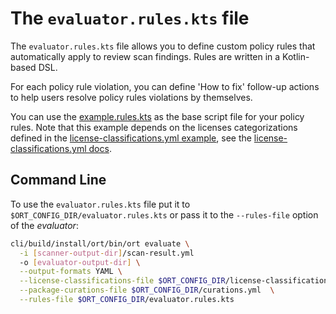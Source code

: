 # The `evaluator.rules.kts` file

The `evaluator.rules.kts` file  allows you to define custom policy rules that automatically apply to review scan
findings. Rules are written in a Kotlin-based DSL.

For each policy rule violation, you can define 'How to fix' follow-up actions to help users resolve policy rules
violations by themselves.

You can use the [example.rules.kts](../examples/evaluator-rules/src/main/resources/example.rules.kts) as the base script
file for your policy rules. Note that this example depends on the licenses categorizations defined in the
[license-classifications.yml example](../examples/license-classifications.yml), see the
[license-classifications.yml docs](config-file-license-classifications-yml.md).

## Command Line

To use the `evaluator.rules.kts` file put it to `$ORT_CONFIG_DIR/evaluator.rules.kts` or pass it to the `--rules-file`
option of the _evaluator_:

```bash
cli/build/install/ort/bin/ort evaluate \
  -i [scanner-output-dir]/scan-result.yml
  -o [evaluator-output-dir] \
  --output-formats YAML \
  --license-classifications-file $ORT_CONFIG_DIR/license-classifications.yml \
  --package-curations-file $ORT_CONFIG_DIR/curations.yml  \
  --rules-file $ORT_CONFIG_DIR/evaluator.rules.kts
```
